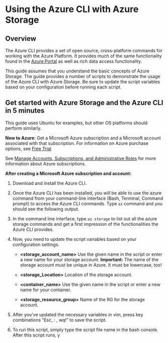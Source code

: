 <properties
pageTitle="Using the Azure CLI with Azure Storage | Microsoft Azure"
description="Learn how to use the Azure Command-Line Interface (Azure CLI) with Azure Storage to create and manage storage accounts and work with Azure blobs and files."
services="storage"
documentationCenter="na"
authors="akshay"/>

# Using the Azure CLI with Azure Storage

## Overview
The Azure CLI provides a set of open source, cross-platform commands for working with the Azure Platform. It provides much of the same functionality found in the [Azure Portal](https://portal.azure.com) as well as rich data access functionality.

This guide assumes that you understand the basic concepts of Azure Storage. The guide provides a number of scripts to demonstrate the usage of the Azure CLI with Azure Storage. Be sure to update the script variables based on your configuration before running each script.


## Get started with Azure Storage and the Azure CLI in 5 minutes

This guide uses Ubuntu for examples, but other OS platforms should perform similarly.

**New to Azure:** Get a Microsoft Azure subscription and a Microsoft account associated with that subscription. For information on Azure purchase options, see [Free Trial](http://azure.microsoft.com/pricing/free-trial/)

See [Manage Accounts, Subscriptions, and Administrative Roles](https://msdn.microsoft.com/library/azure/hh531793.aspx) for more information about Azure subscriptions.

**After creating a Microsoft Azure subscription and account:**

1. Download and install the Azure CLI.
2. Once the Azure CLI has been installed, you will be able to use the azure command from your command-line interface (Bash, Terminal, Command prompt) to access the Azure CLI commands. Type `az` command and you should see the following output.
3. In the command line interface, type `az storage` to list out all the azure storage commands and get a first impression of the functionalities the Azure CLI provides.
4. Now, you need to update the script variables based on your configuration settings.

   - **<storage_account_name>** Use the given name in the script or enter a new name for your storage account. **Important:** The name of the storage account must be unique in Azure. It must be lowercase, too!

   - **<storage_Location>** Location of the storage account.

   - **<container_name>** Use the given name in the script or enter a new name for your container.
   - **<storage_resource_group>** Name of the RG for the storage account.


5. After you’ve updated the necessary variables in vim, press key combinations “Esc, : , wq!” to save the script.

6. To run this script, simply type the script file name in the bash console. After this script runs, y

